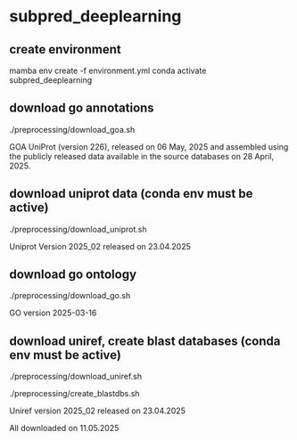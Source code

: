 # subpred_deeplearning

## create environment

mamba env create -f environment.yml
conda activate subpred_deeplearning

## download go annotations

./preprocessing/download_goa.sh

GOA UniProt (version 226), released on 06 May, 2025 and assembled using the publicly released data available in the source databases on 28 April, 2025.

## download uniprot data (conda env must be active)

./preprocessing/download_uniprot.sh

Uniprot Version 2025_02 released on 23.04.2025

## download go ontology

./preprocessing/download_go.sh

GO version 2025-03-16

## download uniref, create blast databases (conda env must be active)

./preprocessing/download_uniref.sh

./preprocessing/create_blastdbs.sh

Uniref version 2025_02 released on 23.04.2025

All downloaded on 11.05.2025